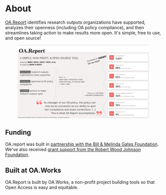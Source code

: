 # About

[OA.Report](https://oa.report/) identifies research outputs organizations have supported, analyzes their openness (including OA policy compliance), and then streamlines taking action to make results more open. It's simple, free to use, and open source!

<figure><img src=".gitbook/assets/ICOR Feb 13th one slide.png" alt=""><figcaption></figcaption></figure>

## Funding

OA.report was built in [partnership with the Bill & Melinda Gates Foundation](https://blog.oa.works/grant-to-bolster-oa-policies-from-bmgf/). We've also received [grant support from the Robert Wood Johnson Foundation](https://blog.oa.works/grant-from-robert-wood-johnson-foundation/).&#x20;

## Built at OA.Works

OA.Report is built by OA.Works, a non-profit project building tools so that Open Access is easy and equitable.

